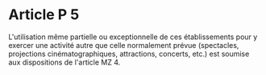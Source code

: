 # Article P 5

L'utilisation même partielle ou exceptionnelle de ces établissements pour y exercer une activité autre que celle normalement prévue (spectacles, projections cinématographiques, attractions, concerts, etc.) est soumise aux dispositions de l'article MZ 4.
